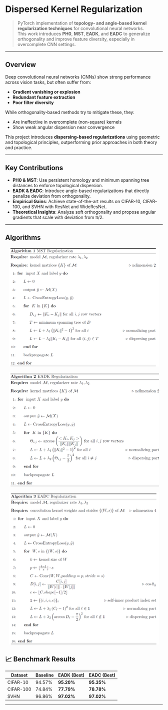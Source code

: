 # Dispersed Kernel Regularization

> PyTorch implementation of **topology- and angle-based kernel regularization techniques** for convolutional neural networks.  
> This work introduces **PH0**, **MST**, **EADK**, and **EADC** to generalize orthogonality and improve feature diversity, especially in overcomplete CNN settings.

---

## Overview

Deep convolutional neural networks (CNNs) show strong performance across vision tasks, but often suffer from:

- **Gradient vanishing or explosion**
- **Redundant feature extraction**
- **Poor filter diversity**

While orthogonality-based methods try to mitigate these, they:

- Are ineffective in overcomplete (non-square) kernels  
- Show weak angular dispersion near convergence

This project introduces **dispersing-based regularizations** using geometric and topological principles, outperforming prior approaches in both theory and practice.

---

## Key Contributions

- **PH0 & MST**: Use persistent homology and minimum spanning tree distances to enforce topological dispersion.
- **EADK & EADC**: Introduce angle-based regularizations that directly penalize deviation from orthogonality.
- **Empirical Gains**: Achieve state-of-the-art results on CIFAR-10, CIFAR-100, and SVHN with ResNet and WideResNet.
- **Theoretical Insights**: Analyze soft orthogonality and propose angular gradients that scale with deviation from π/2.

---

## Algorithms

<p align="center">
  <img src="images/mst_algorithm.png" width="480"/>
</p>

<p align="center">
  <img src="images/eadk_algorithm.png" width="480"/>
</p>

<p align="center">
  <img src="images/eadc_algorithm.png" width="480"/>
</p>

## 📈 Benchmark Results

| Dataset    | Baseline | EADK (Best) | EADC (Best) |
|------------|----------|-------------|-------------|
| CIFAR-10   | 94.57%   | **95.20%**  | **95.35%**  |
| CIFAR-100  | 74.84%   | **77.79%**  | **78.78%**  |
| SVHN       | 96.86%   | **97.02%**  | **97.02%**  |

---
